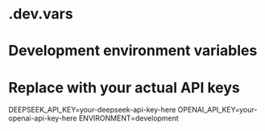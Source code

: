 # .dev.vars
# Development environment variables
# Replace with your actual API keys
DEEPSEEK_API_KEY=your-deepseek-api-key-here
OPENAI_API_KEY=your-openai-api-key-here
ENVIRONMENT=development